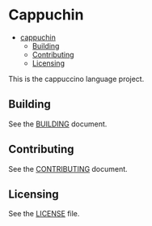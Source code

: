 # Cappuchin

<!--toc:start-->

- [cappuchin](#cappuchin)
  - [Building](#building)
  - [Contributing](#contributing)
  - [Licensing](#licensing)
  <!--toc:end-->

This is the cappuccino language project.

## Building

See the [BUILDING](BUILDING.md) document.

## Contributing

See the [CONTRIBUTING](CONTRIBUTING.md) document.

## Licensing

See the [LICENSE](LICENSE) file.

